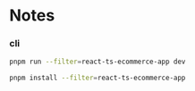 # Notes

### cli
``` sh
pnpm run --filter=react-ts-ecommerce-app dev
```
``` sh
pnpm install --filter=react-ts-ecommerce-app
```